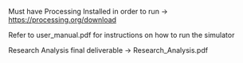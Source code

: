 Must have Processing Installed in order to run -> https://processing.org/download

Refer to user_manual.pdf for instructions on how to run the simulator

Research Analysis final deliverable -> Research_Analysis.pdf
